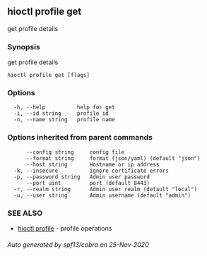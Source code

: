 ## hioctl profile get

get profile details

### Synopsis

get profile details

```
hioctl profile get [flags]
```

### Options

```
  -h, --help          help for get
  -i, --id string     profile id
  -n, --name string   profile name
```

### Options inherited from parent commands

```
      --config string     config file
      --format string     format (json/yaml) (default "json")
      --host string       Hostname or ip address
  -k, --insecure          ignore certificate errors
  -p, --password string   Admin user password
      --port uint         port (default 8443)
  -r, --realm string      Admin user realm (default "local")
  -u, --user string       Admin username (default "admin")
```

### SEE ALSO

* [hioctl profile](hioctl_profile.md)	 - profile operations

###### Auto generated by spf13/cobra on 25-Nov-2020
